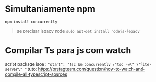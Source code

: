 # Simultaniamente npm
```npm install concurrently ```

> se precisar legacy node
> ``` sudo apt-get install nodejs-legacy ```


# Compilar Ts para js com watch
script package json :
```"start": "tsc && concurrently \"tsc -w\" \"lite-server\" "```
tuto: https://pretagteam.com/question/how-to-watch-and-compile-all-typescript-sources

